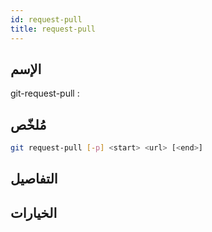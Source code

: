 ```yaml
---
id: request-pull
title: request-pull
---
```


## الإسم
git-request-pull : 

## مُلخّص

<!--DOCUSAURUS_CODE_TABS-->
<!--الأمر-->
```bash
git request-pull [-p] <start> <url> [<end>]
```
<!--END_DOCUSAURUS_CODE_TABS-->

## التفاصيل

## الخيارات

